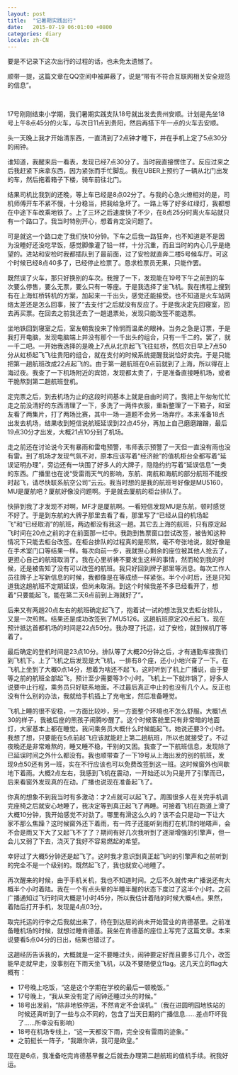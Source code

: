 ```yaml
---
layout: post
title:  "记暑期实践出行"
date:   2015-07-19 06:01:00 +0800
categories: diary
locale: zh-CN
---
```


要是不记录下这次出行的过程的话，也未免太遗憾了。

顺带一提，这篇文章在QQ空间中被屏蔽了，说是“带有不符合互联网相关安全规范的信息”。

<!--more-->
<br/>

17号刚刚结束小学期，我们暑期实践支队18号就出发去贵州安顺。计划是先坐18号上午8点45分的火车，与次日11点到贵阳，然后再搭下午一点的火车去安顺。

头一天晚上我才开始清东西，一直清到了2点钟才睡下，并在手机上定了5点30分的闹钟。

谁知道，我醒来后一看表，发现已经7点30分了。当时我直接愣住了。反应过来之后我赶紧下床拿东西，因为紧张而手忙脚乱。我在UBER上预约了一辆从北门出发的车，然后拖着箱子下楼，骑车前往北门。

结果司机比我到的还晚，等上车已经是8点02分了。与我的心急火燎相对的是，司机师傅开车不紧不慢，十分稳当，把我给急坏了。一路上等了好多红绿灯，我都想在中途下车改乘地铁了。上了三环之后速度快了不少，在8点25分时离火车站就只有一个路口了。我当时特别开心，想着肯定没问题了。

可是就这一个路口走了我们快10分钟。下车之后我一路狂奔，也不知道是不是因为没睡好还没吃早饭，感觉脚像灌了铅一样，十分沉重，而且当时的内心几乎是绝望的。进站和安检时我都插队到了最前面，过了安检就直奔二楼5号候车厅。可这个时候已经8点40多了，已经停止检票了。恳求检票员无果，只能作罢。

既然误了火车，那只好换别的车次。我搜了一下，发现能在19号下午之前到的车次要么停售，要么无票，要么只有一等座。于是我选择了坐飞机。我在携程上搜到有在上海虹桥转机的方案，加起来一千出头，感觉还能接受。也不知道是火车站网络太差还是怎么回事，按了“去支付”之后就没有反应了。于是我决定先回寝室，回去再买票。在回去之前我还去了一趟退票处，发现只能改签不能退票。

坐地铁回到寝室之后，室友朝我投来了怜悯而温柔的眼神。当务之急是订票，于是我打开电脑，发现电脑端上并没有那个一千出头的组合，只有一千二的。罢了，就一千二吧。一开始我选择的是晚上7点从北京起飞飞往虹桥，然后次日早上7点50分从虹桥起飞飞往贵阳的组合，就在支付的时候系统提醒我说恰好卖完。于是只能把第一趟航班改成22点起飞的。由于第一趟航班在0点前就到了上海，所以得在上海过夜。我查了一下机场附近的宾馆，发现都太贵了，于是准备直接睡机场，或者干脆熬到第二趟航班登机。

定完票之后，到去机场为止的这段时间基本上就是自由时间了。我把上午匆匆忙忙走之前没清好的东西清理了一下，多洗了一两件衣服，重新整理了一下箱子，和室友看了两集片，打了两场比赛，其中一场一道题不会另一场弃疗。本来准备18点出发去机场，结果收到短信说航班延误到22点45分，再加上自己磨磨蹭蹭，最后19点30分才出发，大概21点10分到了机场。

走之前还在讨论说今天有暴雨和雷电预警，韦师表示预警了一天但一直没有雨也没有雷。到了机场才发现气氛不对，原本应该写着“经济舱”的值机柜台全都写着“延误证明办理”，旁边还有一块围了好多人的大牌子，隐隐约约写着“延误信息”一类的东西。广播里也在说“受雷雨天气的影响，东航、南航和海航的部分航班不能按时起飞，请尽快联系航空公司”云云。我当时想的是我的航班号好像是MU5160，MU是厦航吧？厦航好像没问题啊。于是就去厦航的柜台排队了。

快排到我了才发现不对啊，MF才是厦航啊。一看短信发现MU是东航，顿时感觉不好了。于是到东航的大牌子那里去看了看，那里写了“已经从目的机场起飞”和“已经取消”的航班，两边都没有我这一趟。其它去上海的航班，只有原定起飞时间在20点之前的才在前面那一栏中。我跑到售票窗口尝试改签，被告知这种情况下只能去柜台改签。在柜台排队的过程真的是煎熬，毫不夸张地说，就好像是在手术室门口等结果一样。每次向前一步，我就担心剩余的座位被其他人抢去了，更担心自己的航班取消了。我在心里祈祷不要发生这样的事情，然而轮到我的时候，还是被告知了没有可以改签的航班。我只好回到牌子那里等消息。每次工作人员往牌子上写新信息的时候，我都像是在等成绩一样紧张。半个小时后，还是只知道我这趟航班不定期延误，但尚未取消。到这个时候我差不多已经看开了，想着“只要能起飞，能在第二天6点前到上海就好了”。

后来又有两趟20点左右的航班确定起飞了，抱着试一试的想法我又去柜台排队，又是一次煎熬。结果还是成功改签到了MU5126。这趟航班原定20点起飞，现在预计抵达首都机场的时间是22点50分。我办理了托运，过了安检，就到候机厅等着了。

最后确定的登机时间是23点10分。排队等了大概20分钟之后，才有通勤车接我们到飞机下。上了飞机之后发现是大飞机，一排有8个座，还小小地兴奋了一下。在飞机上坐到了大概0点14分，想着为啥还不起飞，这时听到了机上广播说，由于要等之前的航班全部起飞，预计至少需要等3个小时。飞机上一下就炸锅了，好多人说要中止行程，乘务员只好联系地面。不过最后真正中止的也没有几个人。反正也没有什么别的办法，我就给手机插上了充电宝，然后准备睡觉。

飞机上睡的很不安稳，一方面比较吵，另一方面整个环境也不怎么舒服。大概1点30的样子，我被后座的熊孩子闹腾吵醒了。这个时候客舱里只有非常暗的地面灯，大家基本上都在睡觉。我问乘务员大概什么时候能起飞，她说还要3个小时。我想了想，只要能在5点前起飞应该就能赶上第二趟航班，所以也就接受了。不过夜晚还是非常难熬的，睡又睡不稳，干别的又困。我查了一下航班信息，发现除了已延误时间之外什么都没有。我也顺带查了一下19号从上海出发的别的航班，发现9点50还有另一班，实在不行应该也可以免费改签到这一班。这时候窗外也间歇地下着雨。大概2点左右，我感到飞机在震动，一开始还以为只是开了引擎而已，后来看窗外发现真的在动。广播也说现在准备起飞了。

你真的想象不到我当时有多激动：才2点就可以起飞了。周围很多人在关完手机调完座椅之后就安心地睡了，我决定等到真正起飞了再睡。可接着飞机在跑道上滑了大概10分钟，我开始感觉不对劲了。哪里有滑这么久的？该不会只是动一下让大家不那么焦躁？这时候窗外还下着雨，有一阵子还能听到雨打在机顶的啪嗒声，会不会是雨又下大了又起飞不了了？期间有好几次我听到了逐渐增强的引擎声，但一会儿又弱了下去，浇灭了我好不容易燃起的希望。

幸好过了大概5分钟还是起飞了。这时我才意识到真正起飞时的引擎声和之前听到的完全不是一个级别的。既然起飞了，我也就安心地睡了。

再次醒来的时候，由于手机关机，我也不知道时间。之后不久就传来广播说还有大概半个小时着陆。我在一个有点头晕的半睡半醒的状态下度过了这半个小时。之前广播通知过飞行时间大概是1小时45分，所以我估计着陆的时候大概4点。果然，着陆后打开手机，发现是4点03分。

取完托运的行李之后我就出来了，待在到达层的尚未开始营业的肯德基里。之前准备睡机场的时候，就想过睡肯德基。我坐在肯德基的座位上写完了这篇文章。本来说要看5点04分的日出，结果也错过了。

这趟经历告诉我的，大概就是一定不要睡过头，闹钟要定好而且要多订几个，改签能早走就早走，没事别在下雨天坐飞机，以及不要随便立flag。这几天立的flag大概有：

- 17号晚上吃饭，“这是这个学期在学校的最后一顿晚饭。”
- 17号晚上，“我从来没有定了闹钟还睡过头的时候。”
- 18号出发前，“除非地铁停运，不然肯定不会误机。”（我在进圆明园地铁站的时候还真听到了一些与众不同的，包含了当天日期的广播信息……差点吓坏我了……所幸没有影响）
- 18号在机场专线上，“这一天都没下雨，完全没有雷雨的迹象。”
- 之前挺长一阵子，“我跟你讲，我可是欧皇。”

现在是6点，我准备吃完肯德基早餐之后就去办理第二趟航班的值机手续。祝我好运。

